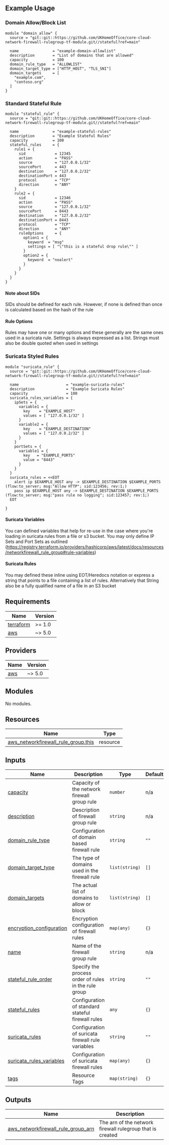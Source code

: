 ## Example Usage

### Domain Allow/Block List
```
module "domain_allow" {
  source = "git::git::https://github.com/UKHomeOffice/core-cloud-network-firewall-rulegroup-tf-module.git//stateful?ref=main"

  name               = "example-domain-allowlist"
  description        = "List of domains that are allowed"
  capacity           = 100
  domain_rule_type   = "ALLOWLIST"
  domain_target_type = ["HTTP_HOST", "TLS_SNI"]
  domain_targets     = [
    "example.com",
    "contoso.org"
  ]
}
```

### Standard Stateful Rule
```
module "stateful_rule" {
  source = "git::git::https://github.com/UKHomeOffice/core-cloud-network-firewall-rulegroup-tf-module.git//stateful?ref=main"

  name               = "example-stateful-rules"
  description        = "Example Stateful Rules"
  capacity           = 100
  stateful_rules     = {
    rule1 = {
      sid             = 12345
      action          = "PASS"
      source          = "127.0.0.1/32"
      sourcePort      = 443
      destination     = "127.0.0.2/32"
      destinationPort = 443
      protocol        = "TCP"
      direction       = "ANY"
    }
    rule2 = {
      sid             = 12346
      action          = "PASS"
      source          = "127.0.0.1/32"
      sourcePort      = 8443
      destination     = "127.0.0.2/32"
      destinationPort = 8443
      protocol        = "TCP"
      direction       = "ANY"
      ruleOptions     = {
        option1 = {
          keyword  = "msg"
          settings = [ "\"this is a stateful drop rule\"" ]
        }
        option2 = {
          keyword  = "noalert"
        }
      }
    }
  }
}
```
#### Note about SIDs
SIDs should be defined for each rule. However, if none is defined than once is calculated based on the hash of the rule

#### Rule Options
Rules may have one or many options and these generally are the same ones used in a suricata rule. Settings is always expressed as a list. Strings must also be double quoted when used in settings

### Suricata Styled Rules
```
module "suricata_rule" {
  source = "git::git::https://github.com/UKHomeOffice/core-cloud-network-firewall-rulegroup-tf-module.git//stateful?ref=main"

  name                     = "example-suricata-rules"
  description              = "Example Suricata Rules"
  capacity                 = 100
  suricata_rules_variables = {
    ipSets = {
      variable1 = {
        key    = "EXAMPLE_HOST"
        values = [ "127.0.0.1/32" ]
      }
      variable2 = {
        key    = "EXAMPLE_DESTINATION"
        values = [ "127.0.0.2/32" ]
      }
    }
    portSets = {
      variable1 = {
        key   = "EXAMPLE_PORTS"
        value = "8443"
      }
    }
  }
  suricata_rules = <<EOT
    alert ip $EXAMPLE_HOST any -> $EXAMPLE_DESTINATION $EXAMPLE_PORTS (flow:to_server; msg:"Allow HTTP"; sid:123456; rev:1;)
    pass ip $EXAMPLE_HOST any -> $EXAMPLE_DESTINATION $EXAMPLE_PORTS (flow:to_server; msg:"pass rule no logging"; sid:123457; rev:1;)
  EOT

}
```

#### Suricata Variables
You can defined variables that help for re-use in the case where you're loading in suricata rules from a file or s3 bucket. You may only define IP Sets and Port Sets as outlined (https://registry.terraform.io/providers/hashicorp/aws/latest/docs/resources/networkfirewall_rule_group#rule-variables)

#### Suricata Rules
You may defined these inline using EOT/Heredocs notation or express a string that points to a file containing a list of rules. Alternatively that String also be a fully qualified name of a file in an S3 bucket

<!-- BEGIN_TF_DOCS -->
## Requirements

| Name | Version |
|------|---------|
| <a name="requirement_terraform"></a> [terraform](#requirement\_terraform) | >= 1.0 |
| <a name="requirement_aws"></a> [aws](#requirement\_aws) | ~> 5.0 |

## Providers

| Name | Version |
|------|---------|
| <a name="provider_aws"></a> [aws](#provider\_aws) | ~> 5.0 |

## Modules

No modules.

## Resources

| Name | Type |
|------|------|
| [aws_networkfirewall_rule_group.this](https://registry.terraform.io/providers/hashicorp/aws/latest/docs/resources/networkfirewall_rule_group) | resource |

## Inputs

| Name | Description | Type | Default | Required |
|------|-------------|------|---------|:--------:|
| <a name="input_capacity"></a> [capacity](#input\_capacity) | Capacity of the network firewall group rule | `number` | n/a | yes |
| <a name="input_description"></a> [description](#input\_description) | Description of firewall group rule | `string` | n/a | yes |
| <a name="input_domain_rule_type"></a> [domain\_rule\_type](#input\_domain\_rule\_type) | Configuration of domain based firewall rule | `string` | `""` | no |
| <a name="input_domain_target_type"></a> [domain\_target\_type](#input\_domain\_target\_type) | The type of domains used in the firewall rule | `list(string)` | `[]` | no |
| <a name="input_domain_targets"></a> [domain\_targets](#input\_domain\_targets) | The actual list of domains to allow or block | `list(string)` | `[]` | no |
| <a name="input_encryption_configuration"></a> [encryption\_configuration](#input\_encryption\_configuration) | Encryption configuration of firewall rules | `map(any)` | `{}` | no |
| <a name="input_name"></a> [name](#input\_name) | Name of the firewall group rule | `string` | n/a | yes |
| <a name="input_stateful_rule_order"></a> [stateful\_rule\_order](#input\_stateful\_rule\_order) | Specify the process order of rules in the rule group | `string` | `""` | no |
| <a name="input_stateful_rules"></a> [stateful\_rules](#input\_stateful\_rules) | Configuration of standard stateful firewall rules | `any` | `{}` | no |
| <a name="input_suricata_rules"></a> [suricata\_rules](#input\_suricata\_rules) | Configuration of suricata firewall rule variables | `string` | `""` | no |
| <a name="input_suricata_rules_variables"></a> [suricata\_rules\_variables](#input\_suricata\_rules\_variables) | Configuration of suricata firewall rules | `map(any)` | `{}` | no |
| <a name="input_tags"></a> [tags](#input\_tags) | Resource Tags | `map(string)` | `{}` | no |

## Outputs

| Name | Description |
|------|-------------|
| <a name="output_aws_networkfirewall_rule_group_arn"></a> [aws\_networkfirewall\_rule\_group\_arn](#output\_aws\_networkfirewall\_rule\_group\_arn) | The arn of the network firewall rulegroup that is created |
<!-- END_TF_DOCS -->